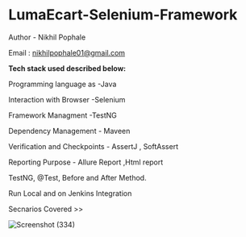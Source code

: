 # LumaEcart-Selenium-Framework

Author - Nikhil Pophale

Email : nikhilpophale01@gmail.com

**Tech stack used described below:**

Programming language as -Java

Interaction with Browser -Selenium

Framework Managment      -TestNG

Dependency Management - Maveen

Verification and Checkpoints - AssertJ , SoftAssert 

Reporting Purpose - Allure Report ,Html report 

TestNG, @Test, Before and After Method.

Run Local and on Jenkins Integration

Secnarios Covered >>

![Screenshot (334)](https://github.com/Nikhil-Pophale/LumaEcart_Advance_Selenium_Framework/assets/141396302/43e5b2ff-e2f1-4583-8e6a-6e5ba3b6abb7)
